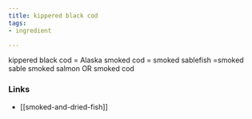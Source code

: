 ```yaml
---
title: kippered black cod
tags:
- ingredient

---
```

kippered black cod = Alaska smoked cod = smoked sablefish =smoked sable smoked salmon OR smoked cod

### Links

* [[smoked-and-dried-fish]]

